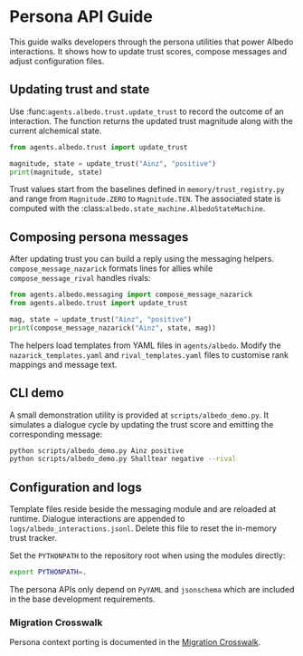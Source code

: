 # Persona API Guide

This guide walks developers through the persona utilities that power Albedo
interactions.  It shows how to update trust scores, compose messages and adjust
configuration files.

## Updating trust and state

Use :func:`agents.albedo.trust.update_trust` to record the outcome of an
interaction.  The function returns the updated trust magnitude along with the
current alchemical state.

```python
from agents.albedo.trust import update_trust

magnitude, state = update_trust("Ainz", "positive")
print(magnitude, state)
```

Trust values start from the baselines defined in
``memory/trust_registry.py`` and range from ``Magnitude.ZERO`` to
``Magnitude.TEN``.  The associated state is computed with the
:class:`albedo.state_machine.AlbedoStateMachine`.

## Composing persona messages

After updating trust you can build a reply using the messaging helpers.
``compose_message_nazarick`` formats lines for allies while
``compose_message_rival`` handles rivals:

```python
from agents.albedo.messaging import compose_message_nazarick
from agents.albedo.trust import update_trust

mag, state = update_trust("Ainz", "positive")
print(compose_message_nazarick("Ainz", state, mag))
```

The helpers load templates from YAML files in ``agents/albedo``.  Modify the
``nazarick_templates.yaml`` and ``rival_templates.yaml`` files to customise
rank mappings and message text.

## CLI demo

A small demonstration utility is provided at
``scripts/albedo_demo.py``.  It simulates a dialogue cycle by updating the
trust score and emitting the corresponding message:

```bash
python scripts/albedo_demo.py Ainz positive
python scripts/albedo_demo.py Shalltear negative --rival
```

## Configuration and logs

Template files reside beside the messaging module and are reloaded at runtime.
Dialogue interactions are appended to ``logs/albedo_interactions.jsonl``.  Delete
this file to reset the in-memory trust tracker.

Set the ``PYTHONPATH`` to the repository root when using the modules directly:

```bash
export PYTHONPATH=.
```

The persona APIs only depend on ``PyYAML`` and ``jsonschema`` which are included
in the base development requirements.

### Migration Crosswalk

Persona context porting is documented in the [Migration Crosswalk](migration_crosswalk.md#persona-context).

